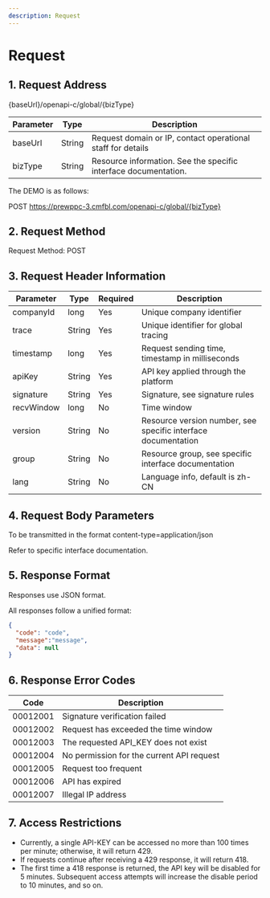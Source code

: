 ```yaml
---
description: Request
---
```


# Request

## 1. Request Address

{baseUrl}/openapi-c/global/{bizType}

| Parameter | Type   | Description                                                     |
| --------- | ------ | --------------------------------------------------------------- |
| baseUrl   | String | Request domain or IP, contact operational staff for details     |
| bizType   | String | Resource information. See the specific interface documentation. |

The DEMO is as follows:

POST https://prewppc-3.cmfbl.com/openapi-c/global/{bizType}

## 2. Request Method

Request Method: POST

## 3. Request Header Information

| Parameter  | Type   | Required | Description                                                   |
| ---------- | ------ | -------- | ------------------------------------------------------------- |
| companyId  | long   | Yes      | Unique company identifier                                     |
| trace      | String | Yes      | Unique identifier for global tracing                          |
| timestamp  | long   | Yes      | Request sending time, timestamp in milliseconds               |
| apiKey     | String | Yes      | API key applied through the platform                          |
| signature  | String | Yes      | Signature, see signature rules                                |
| recvWindow | long   | No       | Time window                                                   |
| version    | String | No       | Resource version number, see specific interface documentation |
| group      | String | No       | Resource group, see specific interface documentation          |
| lang       | String | No       | Language info, default is zh-CN                               |

## 4. Request Body Parameters

To be transmitted in the format content-type=application/json

Refer to specific interface documentation.

## 5. Response Format

Responses use JSON format.

All responses follow a unified format:

```json
{
  "code": "code",
  "message":"message",
  "data": null
}

```

## 6. Response Error Codes

| Code     | Description                               |
| -------- | ----------------------------------------- |
| 00012001 | Signature verification failed             |
| 00012002 | Request has exceeded the time window      |
| 00012003 | The requested API\_KEY does not exist     |
| 00012004 | No permission for the current API request |
| 00012005 | Request too frequent                      |
| 00012006 | API has expired                           |
| 00012007 | Illegal IP address                        |

## 7. Access Restrictions

* Currently, a single API-KEY can be accessed no more than 100 times per minute; otherwise, it will return 429.
* If requests continue after receiving a 429 response, it will return 418.
* The first time a 418 response is returned, the API key will be disabled for 5 minutes. Subsequent access attempts will increase the disable period to 10 minutes, and so on.
